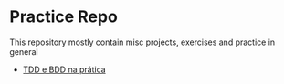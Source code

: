 # Practice Repo

This repository mostly contain misc projects, exercises and practice in general

* [TDD e BDD na prática](https://www.casadocodigo.com.br/products/livro-tdd-bdd-cucumber-rspec)